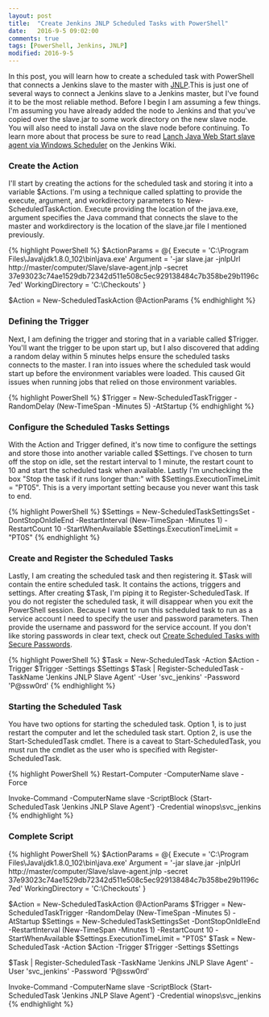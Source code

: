 ```yaml
---
layout: post
title:  "Create Jenkins JNLP Scheduled Tasks with PowerShell"
date:   2016-9-5 09:02:00
comments: true
tags: [PowerShell, Jenkins, JNLP]
modified: 2016-9-5
---
```



In this post, you will learn how to create a scheduled task with PowerShell that connects a Jenkins slave to the master with
[JNLP](https://docs.oracle.com/javase/tutorial/deployment/deploymentInDepth/jnlp.html).This is just one of several ways to connect
a Jenkins slave to a Jenkins master, but I've found it to be the most reliable method. Before I begin I am assuming a few things.
I'm assuming you have already added the node to Jenkins and that you've copied over the slave.jar to some work directory on the new
slave node. You will also need to install Java on the slave node before continuing. To learn more about that process be sure to read [Lanch Java Web Start slave agent via Windows Scheduler](https://wiki.jenkins-ci.org/display/JENKINS/Launch+Java+Web+Start+slave+agent+via+Windows+Scheduler)
on the Jenkins Wiki.

### Create the Action

I'll start by creating the actions for the scheduled task and storing it into a variable $Actions. I'm using a technique called splatting
to provide the execute, argument, and workdirectory parameters to New-ScheduledTaskAction. Execute providing the location of the java.exe,
argument specifies the Java command that connects the slave to the master and workdirectory is the location of the slave.jar file I mentioned
previously.

{% highlight PowerShell %}
$ActionParams = @{
    Execute = 'C:\Program Files\Java\jdk1.8.0_102\bin\java.exe'
    Argument = '-jar slave.jar -jnlpUrl http://master/computer/Slave/slave-agent.jnlp -secret 37e93023c74ae1529db72342d511e508c5ec929138484c7b358be29b1196c7ed'
    WorkingDirectory = 'C:\Checkouts'
}

$Action = New-ScheduledTaskAction @ActionParams
{% endhighlight %}

### Defining the Trigger

Next, I am defining the trigger and storing that in a variable called $Trigger. You'll want the trigger to be upon start up, but I also
discovered that adding a random delay within 5 minutes helps ensure the scheduled tasks connects to the master. I ran into issues where
the scheduled task would start up before the environment variables were loaded. This caused Git issues when running jobs that relied on
those environment variables.

{% highlight PowerShell %}
$Trigger = New-ScheduledTaskTrigger -RandomDelay (New-TimeSpan -Minutes 5) -AtStartup
{% endhighlight %}

### Configure the Scheduled Tasks Settings

With the Action and Trigger defined, it's now time to configure the settings and store those into another variable called $Settings.
I've chosen to turn off the stop on idle, set the restart interval to 1 minute, the restart count to 10 and start the scheduled task
when available. Lastly I'm unchecking the box "Stop the task if it runs longer than:" with $Settings.ExecutionTimeLimit = "PT05".
This is a very important setting because you never want this task to end.

{% highlight PowerShell %}
$Settings = New-ScheduledTaskSettingsSet -DontStopOnIdleEnd -RestartInterval (New-TimeSpan -Minutes 1) -RestartCount 10 -StartWhenAvailable
$Settings.ExecutionTimeLimit = "PT0S"
{% endhighlight %}

### Create and Register the Scheduled Tasks

Lastly, I am creating the scheduled task and then registering it. $Task will contain the entire scheduled task. It contains the actions,
triggers and settings. After creating $Task, I'm piping it to Register-ScheduledTask. If you do not register the scheduled task, it will
disappear when you exit the PowerShell session. Because I want to run this scheduled task to run as a service account I need to specify
the user and password parameters. Then provide the username and password for the service account. If you don't like storing passwords
in clear text, check out [Create Scheduled Tasks with Secure Passwords](http://duffney.io/Create-ScheduledTasks-SecurePassword).

{% highlight PowerShell %}
$Task = New-ScheduledTask -Action $Action -Trigger $Trigger -Settings $Settings
$Task | Register-ScheduledTask -TaskName 'Jenkins JNLP Slave Agent' -User 'svc_jenkins' -Password 'P@ssw0rd'
{% endhighlight %}

### Starting the Scheduled Task

You have two options for starting the scheduled task. Option 1, is to just restart the computer and let the scheduled task start. Option 2,
is use the Start-ScheduledTask cmdlet. There is a caveat to Start-ScheduledTask, you must run the cmdlet as the user who is specified
with Register-ScheduledTask.

{% highlight PowerShell %}
Restart-Computer -ComputerName slave -Force

Invoke-Command -ComputerName slave -ScriptBlock {Start-ScheduledTask 'Jenkins JNLP Slave Agent'}  -Credential winops\svc_jenkins
{% endhighlight %}

### Complete Script

{% highlight PowerShell %}
$ActionParams = @{
    Execute = 'C:\Program Files\Java\jdk1.8.0_102\bin\java.exe'
    Argument = '-jar slave.jar -jnlpUrl http://master/computer/Slave/slave-agent.jnlp -secret 37e93023c74ae1529db72342d511e508c5ec929138484c7b358be29b1196c7ed'
    WorkingDirectory = 'C:\Checkouts'
}

$Action = New-ScheduledTaskAction @ActionParams
$Trigger = New-ScheduledTaskTrigger -RandomDelay (New-TimeSpan -Minutes 5) -AtStartup
$Settings = New-ScheduledTaskSettingsSet -DontStopOnIdleEnd -RestartInterval (New-TimeSpan -Minutes 1) -RestartCount 10 -StartWhenAvailable
$Settings.ExecutionTimeLimit = "PT0S"
$Task = New-ScheduledTask -Action $Action -Trigger $Trigger -Settings $Settings

$Task | Register-ScheduledTask -TaskName 'Jenkins JNLP Slave Agent' -User 'svc_jenkins' -Password 'P@ssw0rd'

Invoke-Command -ComputerName slave -ScriptBlock {Start-ScheduledTask 'Jenkins JNLP Slave Agent'}  -Credential winops\svc_jenkins
{% endhighlight %}